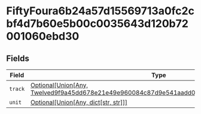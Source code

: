 # FiftyFoura6b24a57d15569713a0fc2cbf4d7b60e5b00c0035643d120b72001060ebd30


## Fields

| Field                                                                                                                                                                                             | Type                                                                                                                                                                                              | Required                                                                                                                                                                                          | Description                                                                                                                                                                                       |
| ------------------------------------------------------------------------------------------------------------------------------------------------------------------------------------------------- | ------------------------------------------------------------------------------------------------------------------------------------------------------------------------------------------------- | ------------------------------------------------------------------------------------------------------------------------------------------------------------------------------------------------- | ------------------------------------------------------------------------------------------------------------------------------------------------------------------------------------------------- |
| `track`                                                                                                                                                                                           | [Optional[Union[Any, Twelved9f9a45dd678e21e49e960084c87d9e541aadd0c26b6e676a00139e89b6915]]](../../models/shared/fiftyfoura6b24a57d15569713a0fc2cbf4d7b60e5b00c0035643d120b72001060ebd30track.md) | :heavy_minus_sign:                                                                                                                                                                                | N/A                                                                                                                                                                                               |
| `unit`                                                                                                                                                                                            | [Optional[Union[Any, dict[str, str]]]](../../models/shared/fiftyfoura6b24a57d15569713a0fc2cbf4d7b60e5b00c0035643d120b72001060ebd30unit.md)                                                        | :heavy_minus_sign:                                                                                                                                                                                | N/A                                                                                                                                                                                               |